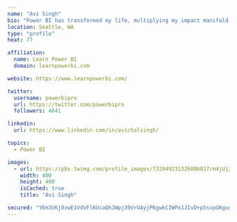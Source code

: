 ```yaml
---
name: "Avi Singh"
bio: "Power BI has transformed my life, multiplying my impact manifold. Now I am on a mission to spread the word and share the knowledge"
location: Seattle, WA
type: "profile"
heat: 77

affiliation:
  name: Learn Power BI
  domain: learnpowerbi.com

website: https://www.learnpowerbi.com/

twitter:
  username: powerbipro
  url: https://twitter.com/powerbipro
  followers: 4641

linkedin:
  url: https://www.linkedin.com/in/avichalsingh/

topics:
  - Power BI

images:
  - url: https://pbs.twimg.com/profile_images/732049231326806017/m4jUj2Lu_400x400.jpg
    width: 400
    height: 400
    isCached: true
    title: "Avi Singh"

secured: "YEm3VKj0zwE1VdVFl6UcaQhJWpj39VrUAyjPKgwkCIWPo1JIvD+p5sxpGKgugWmZgd9OhL3DvsoYyz4C6KTJrOzQRAxfzFiVFyi6kUmevY3P5GVIQBymyIptF9CAZ0kbKzHRZBb48wlPy7YGlKSkHXsHpSXP9IXotl4oo32OqVZmHUeJf0QhHqNMV/9ZpcWfCkvVPQ3y5jBNcWwgfjaEF0w0HXlpUBxu2XvZBDRntqfscamd4mAIx2RV4W7otqMk1r0CKmkCG96fUjv2YrGjxzkXjwLRFECqe2OHTh2SRgDVeJ5yAOqmP/xpoDNs0mTX/qi59bUjwYZxpMrC9rwu4cGRzKgnZOK+WadrVFzU/0berPLtkxHyTYYAGNjjuUGBCOtY+8wcYhBOg5hnPsnh5i/RyYunxUAvTxl3Vzgl074=;dNakysa92c0lVw1z+Ib9FA=="
---
```


